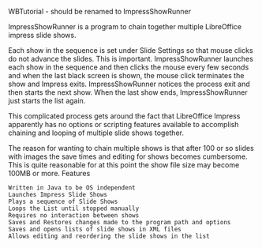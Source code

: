 WBTutorial - should be renamed to ImpressShowRunner

ImpressShowRunner is a program to chain together multiple LibreOffice impress slide shows.

Each show in the sequence is set under Slide Settings so that mouse clicks do not advance the slides. This is important. ImpressShowRunner launches each show in the sequence and then clicks the mouse every few seconds and when the last black screen is shown, the mouse click terminates the show and Impress exits. ImpressShowRunner notices the process exit and then starts the next show. When the last show ends, ImpressShowRunner just starts the list again.

This complicated process gets around the fact that LibreOffice Impress apparently has no options or scripting features available to accomplish chaining and looping of multiple slide shows together.

The reason for wanting to chain multiple shows is that after 100 or so slides with images the save times and editing for shows becomes cumbersome. This is quite reasonable for at this point the show file size may become 100MB or more.
Features

    Written in Java to be OS independent
    Launches Impress Slide Shows
    Plays a sequence of Slide Shows
    Loops the List until stopped manually
    Requires no interaction between shows
    Saves and Restores changes made to the program path and options
    Saves and opens lists of slide shows in XML files
    Allows editing and reordering the slide shows in the list

 
